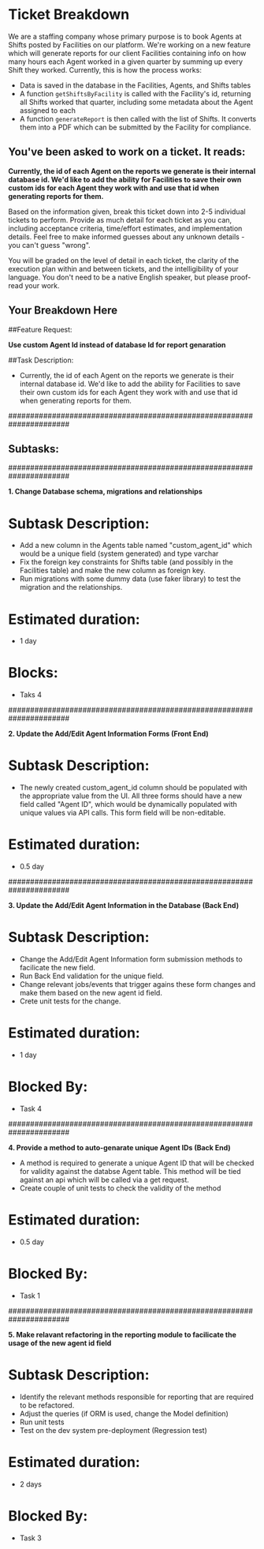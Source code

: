 # Ticket Breakdown
We are a staffing company whose primary purpose is to book Agents at Shifts posted by Facilities on our platform. We're working on a new feature which will generate reports for our client Facilities containing info on how many hours each Agent worked in a given quarter by summing up every Shift they worked. Currently, this is how the process works:

- Data is saved in the database in the Facilities, Agents, and Shifts tables
- A function `getShiftsByFacility` is called with the Facility's id, returning all Shifts worked that quarter, including some metadata about the Agent assigned to each
- A function `generateReport` is then called with the list of Shifts. It converts them into a PDF which can be submitted by the Facility for compliance.

## You've been asked to work on a ticket. It reads:

**Currently, the id of each Agent on the reports we generate is their internal database id. We'd like to add the ability for Facilities to save their own custom ids for each Agent they work with and use that id when generating reports for them.**


Based on the information given, break this ticket down into 2-5 individual tickets to perform. Provide as much detail for each ticket as you can, including acceptance criteria, time/effort estimates, and implementation details. Feel free to make informed guesses about any unknown details - you can't guess "wrong".


You will be graded on the level of detail in each ticket, the clarity of the execution plan within and between tickets, and the intelligibility of your language. You don't need to be a native English speaker, but please proof-read your work.

## Your Breakdown Here

##Feature Request:

**Use custom Agent Id instead of database Id for report genaration**

##Task Description:

- Currently, the id of each Agent on the reports we generate is their internal database id. We'd like to add the ability for Facilities to save their own custom ids for each Agent they work with and use that id when generating reports for them.

######################################################################
## Subtasks:
######################################################################

**1. Change Database schema, migrations and relationships**

# Subtask Description:
- Add a new column in the Agents table named "custom_agent_id" which would be a unique field (system generated) and type varchar
- Fix the foreign key constraints for Shifts table (and possibly in the Facilities table) and make the new column as foreign key.
- Run migrations with some dummy data (use faker library) to test the migration and the relationships.

# Estimated duration:
- 1 day

# Blocks:
 - Taks 4

######################################################################

**2. Update the Add/Edit Agent Information Forms (Front End)**

# Subtask Description:

- The newly created custom_agent_id column should be populated with the appropriate value from the UI. All three forms should have a new field called "Agent ID", which would be dynamically populated with unique values via API calls. This form field will be non-editable.

# Estimated duration: 
- 0.5 day

######################################################################

**3.  Update the Add/Edit Agent Information in the Database (Back End)**

# Subtask Description:

- Change the Add/Edit Agent Information form submission methods to facilicate the new field. 
- Run Back End validation for the unique field.
- Change relevant jobs/events that trigger agains these form changes and make them based on the new agent id field.
- Crete unit tests for the change.

# Estimated duration:
- 1 day

# Blocked By:
- Task 4

######################################################################

**4. Provide a method to auto-genarate unique Agent IDs (Back End)**

- A method is required to generate a unique Agent ID that will be checked for validity against the databse Agent table. This method will be tied against an api which will be called via a get request.
- Create couple of unit tests to check the validity of the method

# Estimated duration:
- 0.5 day

# Blocked By:
- Task 1

######################################################################

**5. Make relavant refactoring in the reporting module to facilicate the usage of the new agent id field**

# Subtask Description:

- Identify the relevant methods responsible for reporting that are required to be refactored.
- Adjust the queries (if ORM is used, change the Model definition)
- Run unit tests
- Test on the dev system pre-deployment (Regression test)

# Estimated duration:
- 2 days

# Blocked By:
- Task 3
